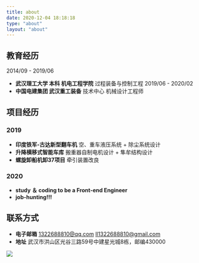 ```yaml
---
title: about
date: 2020-12-04 18:18:18
type: "about"
layout: "about"
---
```



## 教育经历
2014/09 - 2019/06
* <b>武汉理工大学 本科 机电工程学院</b>
过程装备与控制工程
2019/06 - 2020/02
* <b>中国电建集团 武汉重工装备</b>
技术中心 机械设计工程师

## 项目经历
### 2019
* <b>印度铁军-古达新型翻车机</b>
空、重车液压系统 + 除尘系统设计
* <b>升降横移式智能车库</b>
搬重器自制电机设计 + 隼牟结构设计
* <b>螺旋卸船机卸37项目</b>
牵引装置改良
### 2020
* <b>study ＆ coding to be a Front-end Engineer</b>
* <b>job-hunting!!!</b>
## 联系方式
* <b>电子邮箱</b>
1322688810@qq.com
ll1322688810@gmail.com
* <b>地址</b>
武汉市洪山区光谷三路59号中建星光城8栋，邮编430000

![](/medias/contact.jpg)